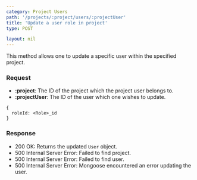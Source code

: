 ```yaml
---
category: Project Users
path: '/projects/:project/users/:projectUser'
title: 'Update a user role in project'
type: POST

layout: nil
---
```


This method allows one to update a specific user within the specified project.

### Request

* **:project**: The ID of the project which the project user belongs to.
* **:projectUser**: The ID of the user which one wishes to update.

```
{
  roleId: <Role>_id
}
```
### Response

* 200 OK: Returns the updated `User` object.
* 500 Internal Server Error: Failed to find project.
* 500 Internal Server Error: Failed to find user.
* 500 Internal Server Error: Mongoose encountered an error updating the user.
